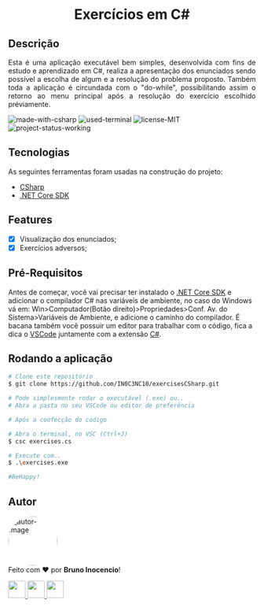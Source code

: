 <!-- Título&Descrição -->
<h1 align="center" id="title">Exercícios em C#</h1>
<h2 align="left" id="screenshots">Descrição</h2>
<p align="justify">Esta é uma aplicação executável bem simples, desenvolvida com fins de estudo e aprendizado em C#, realiza a apresentação dos enunciados sendo possível a escolha de algum e a resolução do problema proposto. Também toda a aplicação é circundada com o "do-while", possibilitando assim o retorno ao menu principal após a resolução do exercício escolhido préviamente.</p>

<!-- Shield -->
<p>
	<img src="https://img.shields.io/badge/Made%20with-CSharp-239120?style=for-the-badge&logo=c-sharp&logoColor=239120" title="Feito com CSharp" alt="made-with-csharp"></img>
    <img src="https://img.shields.io/badge/Used-Terminal-000000?style=for-the-badge&logo=windows-terminal&logoColor=white" title="Utilizado o Terminal" alt="used-terminal"></img>
	<img src="https://img.shields.io/badge/License-MIT-green?style=for-the-badge" title="Licença MIT" alt="license-MIT"></img>
    <img src="https://img.shields.io/badge/Status-Working-F08705?style=for-the-badge" title="Status do Projeto: Trabalhando" alt="project-status-working"></img>
</p>

<!-- Tecnologias -->
<h2 align="left" id="tecnologias">Tecnologias</h2>

As seguintes ferramentas foram usadas na construção do projeto:

- [CSharp](https://docs.microsoft.com/pt-br/dotnet/csharp/)
- [.NET Core SDK](https://dotnet.microsoft.com/download)

<!-- Features -->
<h2 align="left" id="features">Features</h2>

- [x] Visualização dos enunciados;
- [x] Exercícios adversos;

<!-- Pré-Requisitos -->
<h2 align="left" id="pre">Pré-Requisitos</h2>

Antes de começar, você vai precisar ter instalado o [.NET Core SDK](https://dotnet.microsoft.com/download) e adicionar o compilador C# nas variáveis de ambiente, no caso do Windows vá em: Win>Computador(Botão direito)>Propriedades>Conf. Av. do Sistema>Variáveis de Ambiente, e adicione o caminho do compilador. É bacana também você possuir um editor para trabalhar com o código, fica a dica o [VSCode](https://code.visualstudio.com/) juntamente com a extensão [C#](https://marketplace.visualstudio.com/items?itemName=ms-dotnettools.csharp).

<!-- Executando o app -->
<h2 align="left" id="run">Rodando a aplicação</h2>

```bash
# Clone este repositório
$ git clone https://github.com/IN0C3NC10/exercisesCSharp.git

# Pode simplesmente rodar o executável (.exe) ou..
# Abra a pasta no seu VSCode ou editor de preferência

# Após a confecção do código

# Abra o terminal, no VSC (Ctrl+J)
$ csc exercises.cs

# Execute com..
$ .\exercises.exe

#BeHappy!
```
<!-- Autor -->
<h2 align="left" id="autor">Autor</h2>
<p>
	<a href="https://github.com/IN0C3NC10">
		<img style="border-radius: 50%;" src="https://avatars.githubusercontent.com/u/73368174?v=4" width="100px;" alt="autor-image" title="IN0C3NC10"/>
	</a>
	<br />
	Feito com ❤️ por <strong>Bruno Inocencio</strong>!
</p>

<p align="left">
  <!-- Outlook -->
  <a href="mailto:bruno.inocencio@fatec.sp.gov.br" alt="Outlook" target="_blank">
    <img height="35" src="https://img.shields.io/badge/Outlook-00001a?style=for-the-badge&logo=microsoft-outlook&logoColor=0078D4" />
  </a>
  <!-- Linkedin -->
  <a href="https://cutt.ly/nQlVjQV" alt="Linkedin" target="_blank">
    <img height="35" src="https://img.shields.io/badge/-LinkedIn-00001a?style=for-the-badge&logo=linkedin&logoColor=%230077B5" />
  </a>
  <!-- GitHub -->
  <a href="https://github.com/IN0C3NC10" alt="GitHub" target="_blank">
    <img height="35" src="https://img.shields.io/badge/GitHub-100000?style=for-the-badge&logo=github&logoColor=white" />
  </a>
</p>
